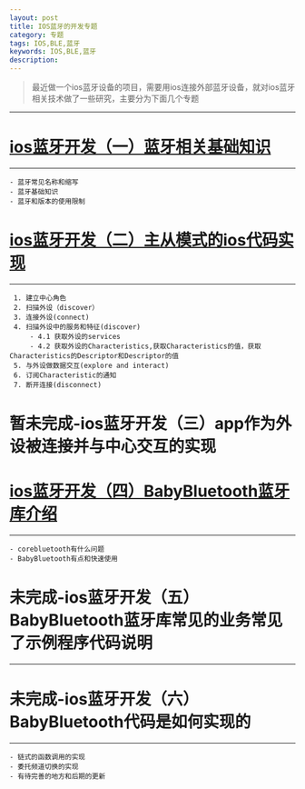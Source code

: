 ```yaml
---
layout: post
title: IOS蓝牙的开发专题
category: 专题
tags: IOS,BLE,蓝牙
keywords: IOS,BLE,蓝牙
description: 
---
```


> 最近做一个ios蓝牙设备的项目，需要用ios连接外部蓝牙设备，就对ios蓝牙相关技术做了一些研究，主要分为下面几个专题
---

# [ios蓝牙开发（一）蓝牙相关基础知识](/2015/07/17/ios-BLE-1.html)
---
    - 蓝牙常见名称和缩写
    - 蓝牙基础知识
    - 蓝牙和版本的使用限制


# [ios蓝牙开发（二）主从模式的ios代码实现](/2015/08/14/ios-BLE-2.html)
---
     1. 建立中心角色
     2. 扫描外设（discover）
     3. 连接外设(connect)
     4. 扫描外设中的服务和特征(discover)
         - 4.1 获取外设的services
         - 4.2 获取外设的Characteristics,获取Characteristics的值，获取Characteristics的Descriptor和Descriptor的值
     5. 与外设做数据交互(explore and interact)
     6. 订阅Characteristic的通知
     7. 断开连接(disconnect)


# 暂未完成-ios蓝牙开发（三）app作为外设被连接并与中心交互的实现

#  [ios蓝牙开发（四）BabyBluetooth蓝牙库介绍](/2015/09/07/ios-BLE-3.html)
---
    - corebluetooth有什么问题
    - BabyBluetooth有点和快速使用


# 未完成-ios蓝牙开发（五）BabyBluetooth蓝牙库常见的业务常见了示例程序代码说明
---

# 未完成-ios蓝牙开发（六）BabyBluetooth代码是如何实现的
---

    - 链式的函数调用的实现
    - 委托频道切换的实现
    - 有待完善的地方和后期的更新


